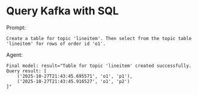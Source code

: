 # Query Kafka with SQL

Prompt:
```
Create a table for topic 'lineitem'. Then select from the topic table 'lineitem' for rows of order id 'o1'.
```

Agent:
```
Final model: result="Table for topic 'lineitem' created successfully. Query result: [
    ('2025-10-27T21:43:45.695571', 'o1', 'p1'), 
    ('2025-10-27T21:43:45.916527', 'o1', 'p2')
]"
```
